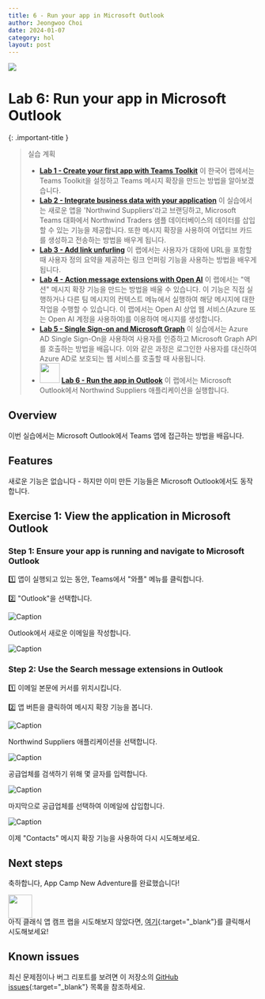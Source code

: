 ```yaml
---
title: 6 - Run your app in Microsoft Outlook
author: Jeongwoo Choi
date: 2024-01-07
category: hol
layout: post
---
```


<img src="../../assets/new-adventure/app-camp-new-adventure-sm.png" />

# Lab 6: Run your app in Microsoft Outlook

{: .important-title }
>  실습 계획 
> 
> * [**Lab 1 - Create your first app with Teams Toolkit**](../01-create-app/) 이 한국어 랩에서는 Teams Toolkit을 설정하고 Teams 메시지 확장을 만드는 방법을 알아보겠습니다.
> * [**Lab 2 - Integrate business data with your application**](../02-integrate-web-service/) 이 실습에서는 새로운 앱을 'Northwind Suppliers'라고 브랜딩하고, Microsoft Teams 대화에서 Northwind Traders 샘플 데이터베이스의 데이터를 삽입할 수 있는 기능을 제공합니다. 또한 메시지 확장을 사용하여 어댑티브 카드를 생성하고 전송하는 방법을 배우게 됩니다.
> * [**Lab 3 - Add link unfurling**](../03-add-link-unfurling/) 이 랩에서는 사용자가 대화에 URL을 포함할 때 사용자 정의 요약을 제공하는 링크 언퍼링 기능을 사용하는 방법을 배우게 됩니다.
> * [**Lab 4 - Action message extensions with Open AI**](../04-add-ai/) 이 랩에서는 "액션" 메시지 확장 기능을 만드는 방법을 배울 수 있습니다. 이 기능은 직접 실행하거나 다른 팀 메시지의 컨텍스트 메뉴에서 실행하여 해당 메시지에 대한 작업을 수행할 수 있습니다. 이 랩에서는 Open AI 상업 웹 서비스(Azure 또는 Open AI 계정을 사용하여)를 이용하여 메시지를 생성합니다.
> * [**Lab 5 - Single Sign-on and Microsoft Graph**](../05-add-sso/) 이 실습에서는 Azure AD Single Sign-On을 사용하여 사용자를 인증하고 Microsoft Graph API를 호출하는 방법을 배웁니다. 이와 같은 과정은 로그인한 사용자를 대신하여 Azure AD로 보호되는 웹 서비스를 호출할 때 사용됩니다.
> * <img src="../../assets/new-adventure/arrow-this-lab.png" style="height: 30pt; margin-bottom: -10pt;" /> [**Lab 6 - Run the app in Outlook**](../06-run-in-outlook/) 이 랩에서는 Microsoft Outlook에서 Northwind Suppliers 애플리케이션을 실행합니다.


## Overview

이번 실습에서는 Microsoft Outlook에서 Teams 앱에 접근하는 방법을 배웁니다.

## Features

새로운 기능은 없습니다 - 하지만 이미 만든 기능들은 Microsoft Outlook에서도 동작합니다.

## Exercise 1: View the application in Microsoft Outlook

### Step 1: Ensure your app is running and navigate to Microsoft Outlook

1️⃣ 앱이 실행되고 있는 동안, Teams에서 "와플" 메뉴를 클릭합니다.

2️⃣ "Outlook"을 선택합니다.

![Caption](../../assets/new-adventure/Lab06-001-Outlook1.png)

Outlook에서 새로운 이메일을 작성합니다.

![Caption](../../assets/new-adventure/Lab06-002-Outlook2.png)

### Step 2: Use the Search message extensions in Outlook

1️⃣ 이메일 본문에 커서를 위치시킵니다.

2️⃣ 앱 버튼을 클릭하여 메시지 확장 기능을 봅니다.

![Caption](../../assets/new-adventure/Lab06-003-Outlook3.png)

Northwind Suppliers 애플리케이션을 선택합니다.

![Caption](../../assets/new-adventure/Lab06-004-Outlook4.png)

공급업체를 검색하기 위해 몇 글자를 입력합니다.

![Caption](../../assets/new-adventure/Lab06-006-Outlook6.png)

마지막으로 공급업체를 선택하여 이메일에 삽입합니다.

![Caption](../../assets/new-adventure/Lab06-007-Outlook7.png)

이제 "Contacts" 메시지 확장 기능을 사용하여 다시 시도해보세요.

## Next steps

축하합니다, App Camp New Adventure를 완료했습니다!

<a href="https://github.com/microsoft/app-camp/aad/A01-begin-app">
<img src="../../assets/new-adventure/arrow-next-step.png" style="height: 36pt; margin-bottom: -14pt;">
</a>

아직 클래식 앱 캠프 랩을 시도해보지 않았다면, [여기](https://github.com/microsoft/app-camp/aad/A01-begin-app){:target="_blank"}를 클릭해서 시도해보세요!

## Known issues

최신 문제점이나 버그 리포트를 보려면 이 저장소의 [GitHub issues](https://github.com/microsoft/app-camp/issues){:target="_blank"} 목록을 참조하세요.

